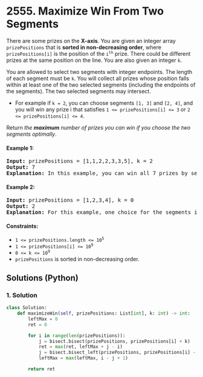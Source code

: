 # 2555. Maximize Win From Two Segments
There are some prizes on the **X-axis**. You are given an integer array `prizePositions` that is **sorted in non-decreasing order**, where `prizePositions[i]` is the position of the <code>i<sup>th</sup></code> prize. There could be different prizes at the same position on the line. You are also given an integer `k`.

You are allowed to select two segments with integer endpoints. The length of each segment must be `k`. You will collect all prizes whose position falls within at least one of the two selected segments (including the endpoints of the segments). The two selected segments may intersect.

* For example if `k = 2`, you can choose segments `[1, 3]` and `[2, 4]`, and you will win any prize i that satisfies `1 <= prizePositions[i] <= 3` or `2 <= prizePositions[i] <= 4`.

Return *the **maximum** number of prizes you can win if you choose the two segments optimally*.

#### Example 1:
<pre>
<strong>Input:</strong> prizePositions = [1,1,2,2,3,3,5], k = 2
<strong>Output:</strong> 7
<strong>Explanation:</strong> In this example, you can win all 7 prizes by selecting two segments [1, 3] and [3, 5].
</pre>

#### Example 2:
<pre>
<strong>Input:</strong> prizePositions = [1,2,3,4], k = 0
<strong>Output:</strong> 2
<strong>Explanation:</strong> For this example, one choice for the segments is [3, 3] and [4, 4], and you will be able to get 2 prizes.
</pre>

#### Constraints:
* <code>1 <= prizePositions.length <= 10<sup>5</sup></code>
* <code>1 <= prizePositions[i] <= 10<sup>9</sup></code>
* <code>0 <= k <= 10<sup>9</sup></code>
* `prizePositions` is sorted in non-decreasing order.

## Solutions (Python)

### 1. Solution
```Python
class Solution:
    def maximizeWin(self, prizePositions: List[int], k: int) -> int:
        leftMax = 0
        ret = 0

        for i in range(len(prizePositions)):
            j = bisect.bisect(prizePositions, prizePositions[i] + k)
            ret = max(ret, leftMax + j - i)
            j = bisect.bisect_left(prizePositions, prizePositions[i] - k)
            leftMax = max(leftMax, i - j + 1)

        return ret
```
